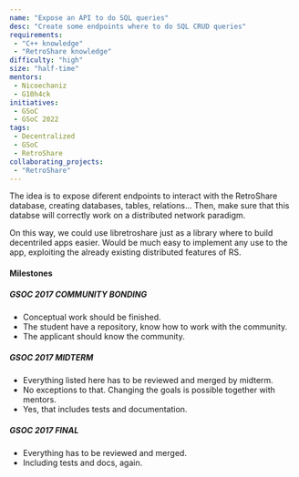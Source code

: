 ```yaml
---
name: "Expose an API to do SQL queries"
desc: "Create some endpoints where to do SQL CRUD queries"
requirements:
 - "C++ knowledge"
 - "RetroShare knowledge"
difficulty: "high"
size: "half-time"
mentors:
 - Nicoechaniz
 - G10h4ck
initiatives:
 - GSoC
 - GSoC 2022
tags:
 - Decentralized 
 - GSoC 
 - RetroShare
collaborating_projects:
 - "RetroShare"
---
```


The idea is to expose diferent endpoints to interact with the RetroShare database, creating databases, tables, relations... 
Then, make sure that this databse will correctly work on a distributed network paradigm. 

On this way, we could use libretroshare just as a library where to build decentriled apps easier. Would be much easy to implement any
use to the app, exploiting the already existing distributed features of RS. 

#### Milestones

##### GSOC 2017 COMMUNITY BONDING

* Conceptual work should be finished.
* The student have a repository, know how to work with the community.
* The applicant should know the community.

##### GSOC 2017 MIDTERM

* Everything listed here has to be reviewed and merged by midterm.
* No exceptions to that. Changing the goals is possible together with mentors.
* Yes, that includes tests and documentation.

##### GSOC 2017 FINAL

* Everything has to be reviewed and merged.
* Including tests and docs, again.
